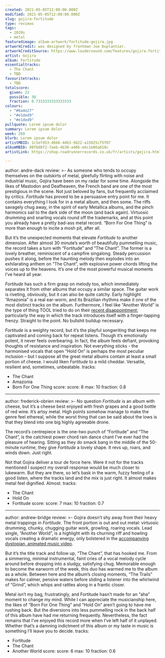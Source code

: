 ```yaml
---
created: 2021-05-05T12:00:00.000Z
modified: 2021-05-05T12:00:00.000Z
slug: gojira-fortitude
type: reviews
tags:
  - 2020s
  - metal
featuredimage: album-artwork/fortitude-gojira.jpg
artworkCredit: was designed by frontman Joe Duplantier.
artworkCreditSource: https://www.loudersound.com/features/gojira-fortitude-album-artwork-interview
artist: Gojira
album: Fortitude
essentialtracks:
  - The Chant
  - TBD
favouritetracks:
  - TBD
totalscore:
  given: 22
  possible: 30
  fraction: 0.7333333333333333
colours:
  - "#6a4e27"
  - "#e1ded9"
  - "#e1ded9"
pullquote: Lorem ipsum dolor
summary: Lorem ipsum dolor
week: 269
blurb: Lorem ipsum dolor
artistMBID: 1c5efd53-d6b6-4d63-9d22-a15025cf5f07
albumMBID: 80f680f2-7aeb-4b30-a40b-e6c1e06a010c
artistLink: https://shop.roadrunnerrecords.co.uk/fr/artists/gojira.html

---
```

author: andre-dack
review: >-
  As someone who tends to occupy themselves on the outskirts of metal, gleefully flirting with noise and industrial music, Gojira have been on my radar for some time. Alongside the likes of Mastodon and Deafheaven, the French band are one of the most prestigious in the scene. Not just beloved by fans, but frequently acclaimed by critics. _Fortitude_ has proved to be a persuasive entry point for me. It contains everything I look for in a metal album, and then some. The riffs savagely chug away, in the spirit of early Metallica albums, and the pinch harmonics sail to the dark side of the moon (and back again). Virtuosic drumming and snarling vocals round off the trademarks, and at this point you already have a pretty bad-ass metal record. “Born For One Thing” is more than enough to incite a mosh pit, after all.


  But it’s the unexpected moments that elevate _Fortitude_ to another dimension. After almost 30 minute’s worth of beautifully pummelling music, the record takes a turn with “Fortitude” and “The Chant”. The former is a lovely breather, reminiscent of a campfire singalong. Steady percussion pushes it along, before the haunting melody then explodes into an exhilarating anthem on “The Chant”, with explosive power chords lifting the voices up to the heavens. It’s one of the most powerful musical moments I’ve heard all year.


  _Fortitude_ has such a firm grasp on melody too, which immediately separates it from other albums that occupy a similar space. The guitar work is riveting, obviously, but it can also be quite catchy. Early highlight “Amazonia” is a real ear-worm, and its Brazilian rhythms make it one of the most distinct tracks on the album. Furthermore, I feel like “Another World” is the type of thing TOOL tried to do on their [recent disappointment](/reviews/tool-fear-inoculum); particularly the way in which the track introduces itself with a finger-tapping frenzy. Straight to the point. No bullshit buildup necessary.


  _Fortitude_ is a weighty record, but it’s the playful songwriting that keeps me captivated and coming back for repeat listens. Though it’s emotionally potent, it never feels overbearing. In fact, the album feels defiant, provoking thoughts of resistance and inspiration. Not everything sticks - the harmonised vocals that open “Hold On” is perhaps the most peculiar inclusion – but I suppose all the great metal albums contain at least a small portion of cheese. I would liken _Fortitude_ to a mild cheddar. Versatile, resilient and, sometimes, unbeatable.
tracks:
  - The Chant
  - Amazonia
  - Born For One Thing
score:
  score: 8
  max: 10
  fraction: 0.8

---
author: frederick-obrien
review: >-
  No question _Fortitude_ is an album with cheese, but it’s a cheese best enjoyed with fresh grapes and a good bottle of red wine. It’s artsy metal. High points somehow manage to make the genre feel ethereal, while the worst thing that can be said about the lows is that they blend into one big highly agreeable drone.


  The record’s centrepiece is the one-two punch of “Fortitude” and “The Chant”, is the catchiest power chord rain dance chant I’ve ever had the pleasure of hearing. Sitting as they do smack bang in the middle of the 50-minute runtime, they give _Fortitude_ a lovely shape. It revs up, roars, and winds down. Just right.


  Not that Gojira deliver a tour de force here. Were it not for the tracks mentioned I suspect my overall response would be much closer to lukewarm. But they are there, so let’s bask in the warm, fuzzy feeling of a good listen, where the tracks land and the mix is just right. It almost makes metal feel dignified. Almost.
tracks:
  - The Chant
  - Hold On
  - Fortitude
score:
  score: 7
  max: 10
  fraction: 0.7

---
author: andrew-bridge
review: >-
  Gojira doesn’t shy away from their heavy metal trappings in _Fortitude_. The front portion is out and out metal: virtuosic drumming, chunky, chugging guitar work, growling, roaring vocals. Lead single, “Another World”, is a highlight with its churning riff and howling vocals creating a dramatic energy, only bolstered in the [accompanying dystopian, animated music video](https://www.youtube.com/watch?v=iqrMFNMgVS0).


  But it’s the title track and follow up, “The Chant”, that has hooked me. From a simmering, minimal instrumental, faint cries of a vocal melody cycle around before dropping into a sludgy, satisfying chug. Memorable enough to become the earworm of the week, this duo has warmed me to the album as a whole. Between here and the album’s closing moments, “The Trails” makes for calmer, pensive waters before sliding a listener into the whirlwind of “Grind”, which whips and rattles along in a frantic closer.


  Metal isn’t my bag, frustratingly, and Fortitude hasn’t made for an “aha” moment to change my mind. While I can appreciate the musicianship here, the likes of “Born For One Thing” and “Hold On” aren’t going to have me rushing back. But the diversions into less pummelling rock in the back half of this album have had me returning frequently. Nevertheless, the fact remains that I’ve enjoyed this record more when I’ve left half of it unplayed. Whether that’s a damning indictment of this album or my taste in music is something I’ll leave you to decide.
tracks:
  - Fortitude
  - The Chant
  - Another World
score:
  score: 6
  max: 10
  fraction: 0.6
